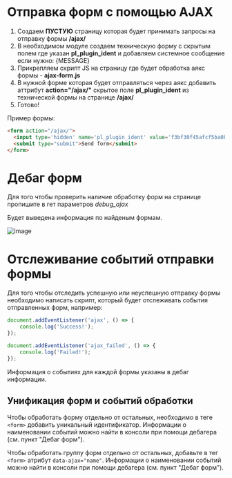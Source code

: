 # Отправка форм с помощью AJAX

1. Создаем **ПУСТУЮ** страницу которая будет принимать запросы на отправку формы **/ajax/**
2. В необходимом модуле создаем техническую форму с скрытым полем где указан **pl_plugin_ident** и добавляем системное сообщение если нужно: {MESSAGE}
3. Прикрепляем скрипт JS на страницу где будет обработка аякс формы - **ajax-form.js**
4. В нужной форме которая будет отправляться через аякс добавить аттрибут **action="/ajax/"** скрытое поле **pl_plugin_ident** из технической формы на странице **/ajax/**
5. Готово! 

Пример формы:
```html
<form action="/ajax/">
  <input type='hidden' name='pl_plugin_ident' value='f3bf30f45afcf5ba0be3d5e00cbeccd9' />
  <submit type="submit">Send form</submit>
</form>
```


# Дебаг форм

Для того чтобы проверить наличие обработку форм на странице пропишите в гет параметров *debug_ajax*

Будет выведена информация по найденым формам.

![image](https://user-images.githubusercontent.com/114495719/203917843-05e0871e-ad66-45b7-b132-e083771d985d.png)


# Отслеживание событий отправки формы

Для того чтобы отследить успешную или неуспешную отправку формы необходимо написать скрипт, который будет отслеживать события отправленных форм, например:

```js
document.addEventListener('ajax', () => {
    console.log('Success!');
});

document.addEventListener('ajax_failed', () => {
    console.log('Failed!');
});
```

Информация о событиях для каждой формы указаны в дебаг информации.

## Унификация форм и событий обработки
Чтобы обработать форму отдельно от остальных, необходимо в теге ``<form>`` добавить уникальный идентификатор. Информации о наименовании событий можно найти в консоли при помощи дебагера (см. пункт "Дебаг форм").

Чтобы обработать группу форм отдельно от остальных, добавьте в тег ``<form>`` атрибут ``data-ajax="name"``. Информации о наименовании событий можно найти в консоли при помощи дебагера (см. пункт "Дебаг форм").
